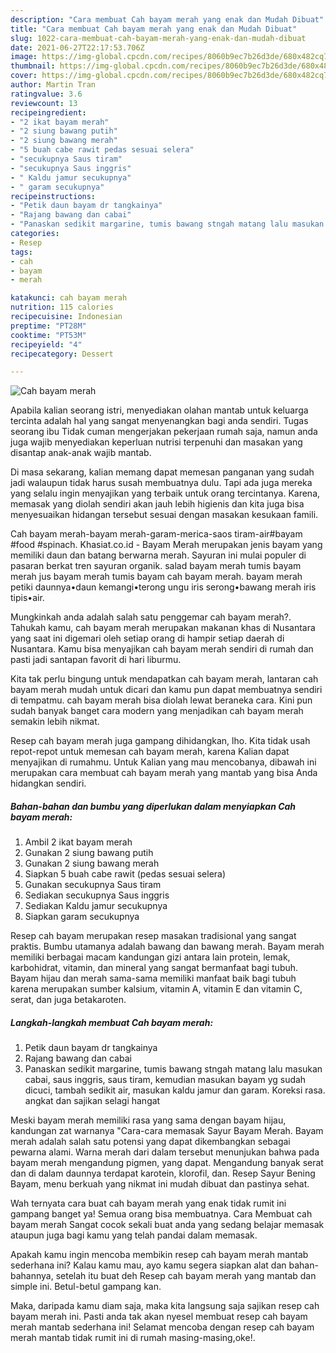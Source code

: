 ```yaml
---
description: "Cara membuat Cah bayam merah yang enak dan Mudah Dibuat"
title: "Cara membuat Cah bayam merah yang enak dan Mudah Dibuat"
slug: 1022-cara-membuat-cah-bayam-merah-yang-enak-dan-mudah-dibuat
date: 2021-06-27T22:17:53.706Z
image: https://img-global.cpcdn.com/recipes/8060b9ec7b26d3de/680x482cq70/cah-bayam-merah-foto-resep-utama.jpg
thumbnail: https://img-global.cpcdn.com/recipes/8060b9ec7b26d3de/680x482cq70/cah-bayam-merah-foto-resep-utama.jpg
cover: https://img-global.cpcdn.com/recipes/8060b9ec7b26d3de/680x482cq70/cah-bayam-merah-foto-resep-utama.jpg
author: Martin Tran
ratingvalue: 3.6
reviewcount: 13
recipeingredient:
- "2 ikat bayam merah"
- "2 siung bawang putih"
- "2 siung bawang merah"
- "5 buah cabe rawit pedas sesuai selera"
- "secukupnya Saus tiram"
- "secukupnya Saus inggris"
- " Kaldu jamur secukupnya"
- " garam secukupnya"
recipeinstructions:
- "Petik daun bayam dr tangkainya"
- "Rajang bawang dan cabai"
- "Panaskan sedikit margarine, tumis bawang stngah matang lalu masukan cabai, saus inggris, saus tiram, kemudian masukan bayam yg sudah dicuci, tambah sedikit air, masukan kaldu jamur dan garam. Koreksi rasa. angkat dan sajikan selagi hangat"
categories:
- Resep
tags:
- cah
- bayam
- merah

katakunci: cah bayam merah 
nutrition: 115 calories
recipecuisine: Indonesian
preptime: "PT28M"
cooktime: "PT53M"
recipeyield: "4"
recipecategory: Dessert

---
```



![Cah bayam merah](https://img-global.cpcdn.com/recipes/8060b9ec7b26d3de/680x482cq70/cah-bayam-merah-foto-resep-utama.jpg)

Apabila kalian seorang istri, menyediakan olahan mantab untuk keluarga tercinta adalah hal yang sangat menyenangkan bagi anda sendiri. Tugas seorang ibu Tidak cuman mengerjakan pekerjaan rumah saja, namun anda juga wajib menyediakan keperluan nutrisi terpenuhi dan masakan yang disantap anak-anak wajib mantab.

Di masa  sekarang, kalian memang dapat memesan panganan yang sudah jadi walaupun tidak harus susah membuatnya dulu. Tapi ada juga mereka yang selalu ingin menyajikan yang terbaik untuk orang tercintanya. Karena, memasak yang diolah sendiri akan jauh lebih higienis dan kita juga bisa menyesuaikan hidangan tersebut sesuai dengan masakan kesukaan famili. 

Cah bayam merah-bayam merah-garam-merica-saos tiram-air#bayam #food #spinach. Khasiat.co.id - Bayam Merah merupakan jenis bayam yang memiliki daun dan batang berwarna merah. Sayuran ini mulai populer di pasaran berkat tren sayuran organik. salad bayam merah tumis bayam merah jus bayam merah tumis bayam cah bayam merah. bayam merah petiki daunnya•daun kemangi•terong ungu iris serong•bawang merah iris tipis•air.

Mungkinkah anda adalah salah satu penggemar cah bayam merah?. Tahukah kamu, cah bayam merah merupakan makanan khas di Nusantara yang saat ini digemari oleh setiap orang di hampir setiap daerah di Nusantara. Kamu bisa menyajikan cah bayam merah sendiri di rumah dan pasti jadi santapan favorit di hari liburmu.

Kita tak perlu bingung untuk mendapatkan cah bayam merah, lantaran cah bayam merah mudah untuk dicari dan kamu pun dapat membuatnya sendiri di tempatmu. cah bayam merah bisa diolah lewat beraneka cara. Kini pun sudah banyak banget cara modern yang menjadikan cah bayam merah semakin lebih nikmat.

Resep cah bayam merah juga gampang dihidangkan, lho. Kita tidak usah repot-repot untuk memesan cah bayam merah, karena Kalian dapat menyajikan di rumahmu. Untuk Kalian yang mau mencobanya, dibawah ini merupakan cara membuat cah bayam merah yang mantab yang bisa Anda hidangkan sendiri.

<!--inarticleads1-->

##### Bahan-bahan dan bumbu yang diperlukan dalam menyiapkan Cah bayam merah:

1. Ambil 2 ikat bayam merah
1. Gunakan 2 siung bawang putih
1. Gunakan 2 siung bawang merah
1. Siapkan 5 buah cabe rawit (pedas sesuai selera)
1. Gunakan secukupnya Saus tiram
1. Sediakan secukupnya Saus inggris
1. Sediakan  Kaldu jamur secukupnya
1. Siapkan  garam secukupnya


Resep cah bayam merupakan resep masakan tradisional yang sangat praktis. Bumbu utamanya adalah bawang dan bawang merah. Bayam merah memiliki berbagai macam kandungan gizi antara lain protein, lemak, karbohidrat, vitamin, dan mineral yang sangat bermanfaat bagi tubuh. Bayam hijau dan merah sama-sama memiliki manfaat baik bagi tubuh karena merupakan sumber kalsium, vitamin A, vitamin E dan vitamin C, serat, dan juga betakaroten. 

<!--inarticleads2-->

##### Langkah-langkah membuat Cah bayam merah:

1. Petik daun bayam dr tangkainya
1. Rajang bawang dan cabai
1. Panaskan sedikit margarine, tumis bawang stngah matang lalu masukan cabai, saus inggris, saus tiram, kemudian masukan bayam yg sudah dicuci, tambah sedikit air, masukan kaldu jamur dan garam. Koreksi rasa. angkat dan sajikan selagi hangat


Meski bayam merah memiliki rasa yang sama dengan bayam hijau, kandungan zat warnanya &#34;Cara-cara memasak Sayur Bayam Merah. Bayam merah adalah salah satu potensi yang dapat dikembangkan sebagai pewarna alami. Warna merah dari dalam tersebut menunjukan bahwa pada bayam merah mengandung pigmen, yang dapat. Mengandung banyak serat dan di dalam daunnya terdapat karotein, klorofil, dan. Resep Sayur Bening Bayam, menu berkuah yang nikmat ini mudah dibuat dan pastinya sehat. 

Wah ternyata cara buat cah bayam merah yang enak tidak rumit ini gampang banget ya! Semua orang bisa membuatnya. Cara Membuat cah bayam merah Sangat cocok sekali buat anda yang sedang belajar memasak ataupun juga bagi kamu yang telah pandai dalam memasak.

Apakah kamu ingin mencoba membikin resep cah bayam merah mantab sederhana ini? Kalau kamu mau, ayo kamu segera siapkan alat dan bahan-bahannya, setelah itu buat deh Resep cah bayam merah yang mantab dan simple ini. Betul-betul gampang kan. 

Maka, daripada kamu diam saja, maka kita langsung saja sajikan resep cah bayam merah ini. Pasti anda tak akan nyesel membuat resep cah bayam merah mantab sederhana ini! Selamat mencoba dengan resep cah bayam merah mantab tidak rumit ini di rumah masing-masing,oke!.

